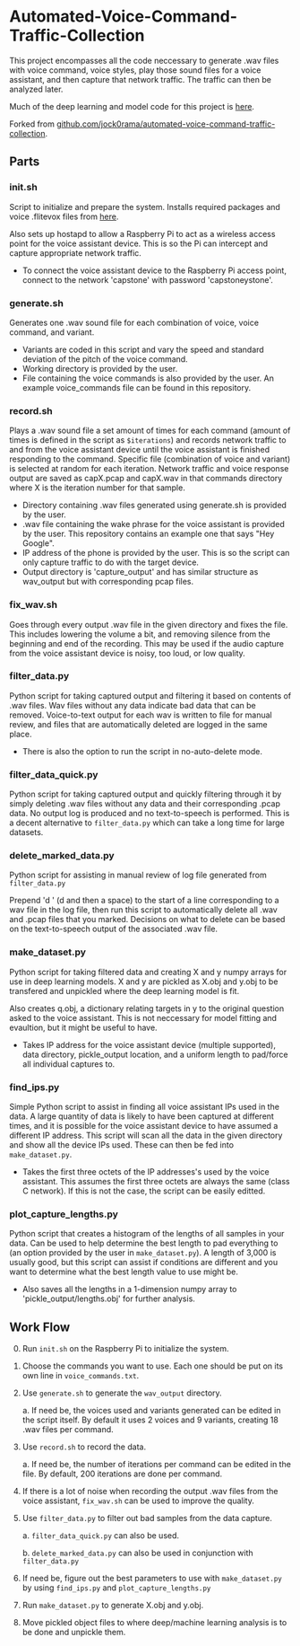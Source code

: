 # Automated-Voice-Command-Traffic-Collection

This project encompasses all the code neccessary to generate .wav files with voice command, voice styles, play those sound files for a voice assistant, and then capture that network traffic. The traffic can then be analyzed later.

Much of the deep learning and model code for this project is [here](https://colab.research.google.com/drive/1T2jnIBsDoDryjvjdFRN2PRoTMaYdJHZl?usp=sharing).

Forked from [github.com/jock0rama/automated-voice-command-traffic-collection](github.com/jock0rama/automated-voice-command-traffic-collection).

## Parts

### init.sh

Script to initialize and prepare the system. Installs required packages and voice .flitevox files from [here](http://www.festvox.org/flite/packed/flite-2.0/voices/).

Also sets up hostapd to allow a Raspberry Pi to act as a wireless access point for the voice assistant device. This is so the Pi can intercept and capture appropriate network traffic.

* To connect the voice assistant device to the Raspberry Pi access point, connect to the network 'capstone' with password 'capstoneystone'.

### generate.sh

Generates one .wav sound file for each combination of voice, voice command, and variant.

* Variants are coded in this script and vary the speed and standard deviation of the pitch of the voice command.
* Working directory is provided by the user. 
* File containing the voice commands is also provided by the user. An example voice_commands file can be found in this repository.

### record.sh

Plays a .wav sound file a set amount of times for each command (amount of times is defined in the script as `$iterations`) and records network traffic to and from the voice assistant device until the voice assistant is finished responding to the command. Specific file (combination of voice and variant) is selected at random for each iteration. Network traffic and voice response output are saved as capX.pcap and capX.wav in that commands directory where X is the iteration number for that sample.

* Directory containing .wav files generated using generate.sh is provided by the user.
* .wav file containing the wake phrase for the voice assistant is provided by the user. This repository contains an example one that says "Hey Google".
* IP address of the phone is provided by the user. This is so the script can only capture traffic to do with the target device.
* Output directory is 'capture_output' and has similar structure as wav_output but with corresponding pcap files.

### fix_wav.sh

Goes through every output .wav file in the given directory and fixes the file. This includes lowering the volume a bit, and removing silence from the beginning and end of the recording. This may be used if the audio capture from the voice assistant device is noisy, too loud, or low quality.

### filter_data.py

Python script for taking captured output and filtering it based on contents of .wav files. Wav files without any data indicate bad data that can be removed. Voice-to-text output for each wav is written to file for manual review, and files that are automatically deleted are logged in the same place.

* There is also the option to run the script in no-auto-delete mode. 

### filter_data_quick.py

Python script for taking captured output and quickly filtering through it by simply deleting .wav files without any data and their corresponding .pcap data. No output log is produced and no text-to-speech is performed. This is a decent alternative to `filter_data.py` which can take a long time for large datasets.

### delete_marked_data.py

Python script for assisting in manual review of log file generated from `filter_data.py`

Prepend 'd ' (d and then a space) to the start of a line corresponding to a wav file in the log file, then run this script to automatically delete all .wav and .pcap files that you marked. Decisions on what to delete can be based on the text-to-speech output of the associated .wav file.

### make_dataset.py

Python script for taking filtered data and creating X and y numpy arrays for use in deep learning models. X and y are pickled as X.obj and y.obj to be transfered and unpickled where the deep learning model is fit.

Also creates q.obj, a dictionary relating targets in y to the original question asked to the voice assistant. This is not neccessary for model fitting and evaultion, but it might be useful to have.

* Takes IP address for the voice assistant device (multiple supported), data directory, pickle_output location, and a uniform length to pad/force all individual captures to.

### find_ips.py

Simple Python script to assist in finding all voice assistant IPs used in the data. A large quantity of data is likely to have been captured at different times, and it is possible for the voice assistant device to have assumed a different IP address. This script will scan all the data in the given directory and show all the device IPs used. These can then be fed into `make_dataset.py`.

* Takes the first three octets of the IP addresses's used by the voice assistant. This assumes the first three octets are always the same (class C network). If this is not the case, the script can be easily editted.

### plot_capture_lengths.py

Python script that creates a histogram of the lengths of all samples in your data. Can be used to help determine the best length to pad everything to (an option provided by the user in `make_dataset.py`). A length of 3,000 is usually good, but this script can assist if conditions are different and you want to determine what the best length value to use might be.

* Also saves all the lengths in a 1-dimension numpy array to 'pickle_output/lengths.obj' for further analysis.


## Work Flow

0. Run `init.sh` on the Raspberry Pi to initialize the system.

1. Choose the commands you want to use. Each one should be put on its own line in `voice_commands.txt`.

2. Use `generate.sh` to generate the `wav_output` directory.
    
    a. If need be, the voices used and variants generated can be edited in the script itself. By default it uses 2 voices and 9 variants, creating 18 .wav files per command.

3. Use `record.sh` to record the data.
    
    a. If need be, the number of iterations per command can be edited in the file. By default, 200 iterations are done per command.

4. If there is a lot of noise when recording the output .wav files from the voice assistant, `fix_wav.sh` can be used to improve the quality.

5. Use `filter_data.py` to filter out bad samples from the data capture.
    
    a. `filter_data_quick.py` can also be used.
    
    b. `delete_marked_data.py` can also be used in conjunction with `filter_data.py`

6. If need be, figure out the best parameters to use with `make_dataset.py` by using `find_ips.py` and `plot_capture_lengths.py`

7. Run `make_dataset.py` to generate X.obj and y.obj.

8. Move pickled object files to where deep/machine learning analysis is to be done and unpickle them.


